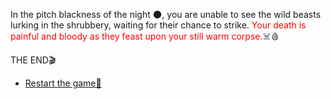    In the pitch blackness of the night 🌑, you are unable to see the wild beasts lurking in the shrubbery, waiting for their chance to strike.  <span style= "color:red">Your death is painful and bloody as they feast upon your still warm corpse.</span>☠️🩸
<br>

 THE END🎬
<br>

-    [Restart the game🔁](../begin-journey.md)

